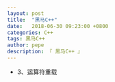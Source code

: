 ```yaml
---
layout: post
title:  "黑马C++"
date:   2018-06-30 09:23:00 +0800
categories: C++
tags: 黑马C++
author: pepe
description: 『 黑马C++ 』
---
```



* 3、运算符重载
    
    
    
    
    
    
    
    
    
    
    
    
    
    
    
    
    
    
    
    
    
    
    
    
    
    
    
    
    
    
    
    
    
    
    
    
    
    
    
    
    
    
    
    
    
    
    
    
    
    
    
    
    
    
    
    
    
    
    
    
    
    
    
    
    
    
    
    
    
    
    
    
    
    
    
    
    
    
    
    
    
    
    
    
    
    












